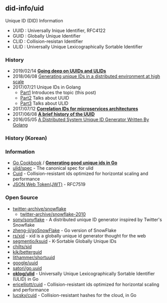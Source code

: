 ## did-info/uid
Unique ID (DID) Information
- UUID : Universally Inique Identifier, RFC4122
- GUID : Globally Unique Identifier
- CLID : Collision-resistan Identifier 
- ULID : Universally Unique Lexicographically Sortable Identifier


### History
- 2019/02/14 [**Going deep on UUIDs and ULIDs**](https://www.honeybadger.io/blog/uuids-and-ulids/)
- 2018/06/08 [Generating unique IDs in a distributed environment at high scale](https://www.callicoder.com/distributed-unique-id-sequence-number-generator/)
- 2017/07/21 Unique IDs in Golang
    - [Part1](http://antoniomo.com/blog/2017/05/21/unique-ids-in-golang-part-1/) Introduces the topic (this post)
    - [Part2](http://antoniomo.com/blog/2017/05/21/unique-ids-in-golang-part-2/) Talks about UUID
    - [Part3](http://antoniomo.com/blog/2017/05/21/unique-ids-in-golang-part-3/) Talks about ULID
- 2017/07/12 [**Correlation IDs for microservices architectures**](https://hilton.org.uk/blog/microservices-correlation-id)
- 2017/06/08 [**A brief history of the UUID**](https://segment.com/blog/a-brief-history-of-the-uuid/)
- 2016/05/05 [A Distributed System Unique ID Generator Written By Golang](https://medium.com/@zhengji91/a-distributed-system-unique-id-generator-written-by-golang-60ecfdbe6118)


### History (Korean)


### Information
- [Go Cookbook](https://blog.kowalczyk.info/book/go-cookbook.html) / [**Generating good unique ids in Go**](https://blog.kowalczyk.info/article/JyRZ/generating-good-unique-ids-in-go.html)
- [ulid/spec](https://github.com/ulid/spec) - The canonical spec for ulid
- [Cuid](http://usecuid.org/) - Collision-resistant ids optimized for horizontal scaling and performance
- [JSON Web Token(JWT)](https://jwt.io/) - RFC7519 


### Open Source
- [twitter-archive/snowflake](https://github.com/twitter-archive/snowflake)
    - [twitter-archive/snowflake-2010](https://github.com/twitter-archive/snowflake/tree/snowflake-2010)
- [sony/sonyflake](https://github.com/sony/sonyflake) - A distributed unique ID generator inspired by Twitter's Snowflake
- [zheng-ji/goSnowFlake](https://github.com/zheng-ji/goSnowFlake) - Go version of SnowFlake
- [rs/xid](https://github.com/rs/xid) - xid is a globally unique id generator thought for the web
- [segmentio/ksuid](https://github.com/segmentio/ksuid) - K-Sortable Globally Unique IDs
- [chilts/sid](https://github.com/chilts/sid)
- [kjk/betterguid](https://github.com/kjk/betterguid)
- [lithammer/shortuuid](https://github.com/lithammer/shortuuid)
- [google/uuid](https://github.com/google/uuid)
- [satori/go.uuid](https://github.com/satori/go.uuid)
- [**oklog/ulid**](https://github.com/oklog/ulid) - Universally Unique Lexicographically Sortable Identifier (ULID) in Go
- [ericelliott/cuid](https://github.com/ericelliott/cuid) - Collision-resistant ids optimized for horizontal scaling and performance
- [lucsky/cuid](https://github.com/lucsky/cuid) - Collision-resistant hashes for the cloud, in Go


